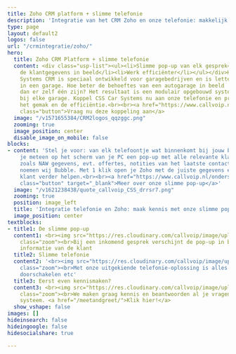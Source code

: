 ```yaml
---
title: Zoho CRM platform + slimme telefonie
description: 'Integratie van het CRM Zoho en onze telefonie: makkelijk, snel en efficiënt'
type: page
layout: default2
logos: false
url: "/crmintegratie/zoho/"
hero:
  title: Zoho CRM Platform + slimme telefonie
  content: <div class="usp-list"><ul><li>Slimme pop-up van elk gesprek</li><li>Direct
    de klantgegevens in beeld</li><li>Werk efficiënter</li></ul></div>Het CSS Car
    Systems CRM is speciaal ontwikkeld voor garagebedrijven en is letterlijk ontstaan
    in een garage. Hoe beter de behoeftes van een autogarage in beeld       krijgen
    dan er zelf één zijn? Het resultaat is een modulair opgebouwd systeem wat past
    bij elke garage. Koppel CSS Car Systems nu aan onze telefonie en profiteer van
    het gemak en de efficiëntie.<br><br><a href="https://www.callvoip.nl/aanvragen/voip-cti/"
    class="button">Vraag nu deze koppeling aan</a>
  image: "/v1571655384/CRM2logos_qqzggc.png"
  zooming: true
  image_position: center
  disable_image_on_mobile: false
blocks:
- content: 'Stel je voor: van elk telefoontje wat binnenkomt bij jouw bedrijf zie
    je meteen op het scherm van je PC een pop-up met alle relevante klantgegevens
    zoals NAW gegevens, evt. offertes, notities van het laatste contact. Die pop-up
    noemen wij Bubble. Met 1 klik open je Zoho met de juiste gegevens en kun je de
    klant verder helpen.<br><br><a href="https://www.callvoip.nl/ondersteuning/integraties/bubble/"
    class="button" target="_blank">Meer over onze slimme pop-up</a>'
  image: "/v1621238438/quote_callvoip_CSS_drrsr7.png"
  zooming: true
  position: image_left
  title: 'Integratie telefonie en Zoho: maak kennis met onze slimme pop-up'
  image_position: center
textblocks:
- title1: De slimme pop-up
  content1: <br><img src="https://res.cloudinary.com/callvoip/image/upload/v1620376012/screencss_qr87bb.png"
    class="zoom"><br>Bij een inkomend gesprek verschijnt de pop-up in beeld met de
    informatie van de klant
  title2: Slimme telefonie
  content2: '<br><img src="https://res.cloudinary.com/callvoip/image/upload/v1572604004/screencentrale_fkimug.png"
    class="zoom"><br>Met onze uitgekiende telefonie-oplossing is alles mogelijk: keuzemenu,
    doorschakelen etc'
  title3: Eerst even kennismaken?
  content3: <br><img src="https://res.cloudinary.com/callvoip/image/upload/v1620376012/greet_ecc1x3.png"
    class="zoom"><br>We maken graag kennis en beantwoorden al je vragen over ons mooie
    systeem. <a href="/meetandgreet/">Klik hier!</a>
  show_vshape: false
images: []
hideinsearch: false
hideingoogle: false
hidesocialshare: true

---
```

